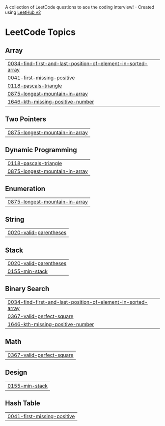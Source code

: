 A collection of LeetCode questions to ace the coding interview! - Created using [LeetHub v2](https://github.com/arunbhardwaj/LeetHub-2.0)
<!---LeetCode Topics Start-->
# LeetCode Topics
## Array
|  |
| ------- |
| [0034-find-first-and-last-position-of-element-in-sorted-array](https://github.com/Safeeq-Fazil/leetcode/tree/master/0034-find-first-and-last-position-of-element-in-sorted-array) |
| [0041-first-missing-positive](https://github.com/Safeeq-Fazil/leetcode/tree/master/0041-first-missing-positive) |
| [0118-pascals-triangle](https://github.com/Safeeq-Fazil/leetcode/tree/master/0118-pascals-triangle) |
| [0875-longest-mountain-in-array](https://github.com/Safeeq-Fazil/leetcode/tree/master/0875-longest-mountain-in-array) |
| [1646-kth-missing-positive-number](https://github.com/Safeeq-Fazil/leetcode/tree/master/1646-kth-missing-positive-number) |
## Two Pointers
|  |
| ------- |
| [0875-longest-mountain-in-array](https://github.com/Safeeq-Fazil/leetcode/tree/master/0875-longest-mountain-in-array) |
## Dynamic Programming
|  |
| ------- |
| [0118-pascals-triangle](https://github.com/Safeeq-Fazil/leetcode/tree/master/0118-pascals-triangle) |
| [0875-longest-mountain-in-array](https://github.com/Safeeq-Fazil/leetcode/tree/master/0875-longest-mountain-in-array) |
## Enumeration
|  |
| ------- |
| [0875-longest-mountain-in-array](https://github.com/Safeeq-Fazil/leetcode/tree/master/0875-longest-mountain-in-array) |
## String
|  |
| ------- |
| [0020-valid-parentheses](https://github.com/Safeeq-Fazil/leetcode/tree/master/0020-valid-parentheses) |
## Stack
|  |
| ------- |
| [0020-valid-parentheses](https://github.com/Safeeq-Fazil/leetcode/tree/master/0020-valid-parentheses) |
| [0155-min-stack](https://github.com/Safeeq-Fazil/leetcode/tree/master/0155-min-stack) |
## Binary Search
|  |
| ------- |
| [0034-find-first-and-last-position-of-element-in-sorted-array](https://github.com/Safeeq-Fazil/leetcode/tree/master/0034-find-first-and-last-position-of-element-in-sorted-array) |
| [0367-valid-perfect-square](https://github.com/Safeeq-Fazil/leetcode/tree/master/0367-valid-perfect-square) |
| [1646-kth-missing-positive-number](https://github.com/Safeeq-Fazil/leetcode/tree/master/1646-kth-missing-positive-number) |
## Math
|  |
| ------- |
| [0367-valid-perfect-square](https://github.com/Safeeq-Fazil/leetcode/tree/master/0367-valid-perfect-square) |
## Design
|  |
| ------- |
| [0155-min-stack](https://github.com/Safeeq-Fazil/leetcode/tree/master/0155-min-stack) |
## Hash Table
|  |
| ------- |
| [0041-first-missing-positive](https://github.com/Safeeq-Fazil/leetcode/tree/master/0041-first-missing-positive) |
<!---LeetCode Topics End-->